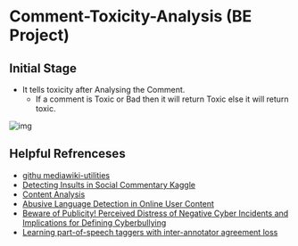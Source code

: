 # Comment-Toxicity-Analysis (BE Project)

## Initial Stage

+ It tells toxicity after Analysing the Comment.
  + If a comment is Toxic or Bad then it will return Toxic else it will return toxic.
  
 ![img](https://github.com/ckshitij/Comment-Toxicity-Analysis/blob/master/front_view.png)

## Helpful Refrenceses 

+ [githu mediawiki-utilities](https://github.com/mediawiki-utilities/python-mwdiffs)
+ [Detecting Insults in Social Commentary Kaggle](https://www.kaggle.com/c/detecting-insults-in-social-commentary)
+ [Content Analysis](https://us.sagepub.com/en-us/nam/content-analysis/book234903)
+ [Abusive Language Detection in Online User Content](http://dl.acm.org/citation.cfm?id=2883062)
+ [Beware of Publicity! Perceived Distress of Negative Cyber Incidents and Implications for Defining Cyberbullying](http://www.tandfonline.com/doi/abs/10.1080/15388220.2014.971363?src=recsys&journalCode=wjsv20)
+ [Learning part-of-speech taggers with inter-annotator agreement loss](http://lowlands.ku.dk/employees/?pure=en%2Fpublications%2Flearning-partofspeech-taggers-with-interannotator-agreement-loss(ac7d9186-4f4e-4298-94bb-e10e96b46b49)%2Fexport.html)
